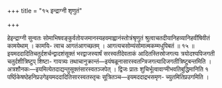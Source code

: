 +++
title = "१५ इन्द्राग्नी शृणुतं"

+++

हेइन्द्राग्नी सुन्वतः सोमाभिषवङ्कुर्वतोयजमानस्यहवमाह्वानंस्तोत्रंश्रृणुतं श्रुत्वाचतदीयानिहव्यानिहवींषिवीतं कामयेथाम् । कामयि- त्वाच आगतंआगच्छतम् । आगत्यचसोम्यंसोमात्मकम्मधुपिबतं ॥ १५ ॥इयमददादितिचतुर्दशर्चन्द्वादशंसूक्तं भरद्वाजस्यार्षं सरस्वतीदेवताकं आदितस्तिस्रोजगत्यः त्रयोदश्यपिजगती चतुर्दशीत्रिष्टुप् शिष्टा- गायत्र्यः तथाचानुक्रान्तं—इयंषळूनासारस्वतन्त्रिजगत्यादिजगतीत्रिष्टुबन्तमिति । अत्रशौनकः—इयमित्येतदाद्यन्तुसूक्तंसारस्वतञ्जपेत् । द्विजः प्रातः शुचिर्भूत्वावाग्मीभवतिबुद्धिमानिति १ पर्ष्ठिकेषष्ठेहनिप्रउगेइयमददादितिसारस्वतस्तृचः सूत्रितञ्च—इयमददाद्रभसमृण- च्युतमितिप्रउगमिति ।